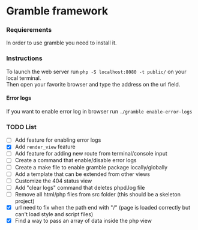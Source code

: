 # Gramble framework

### Requierements

In order to use gramble you need to install it.

### Instructions

To launch the web server run `php -S localhost:8080 -t public/` on your local terminal.\
Then open your favorite browser and type the address on the url field.

#### Error logs

If you want to enable error log in browser run `./gramble enable-error-logs`

### TODO List
- [ ] Add feature for enabling error logs
- [x] Add `render_view` feature
- [ ] Add feature for adding new route from terminal/console input
- [ ] Create a command that enable/disable error logs
- [ ] Create a make file to enable gramble package locally/globally
- [ ] Add a template that can be extended from other views
- [ ] Customize the 404 status view
- [ ] Add "clear logs" command that deletes phpd.log file
- [ ] Remove all html/php files from src folder (this should be a skeleton project)
- [x] url need to fix when the path end with "/" (page is loaded correctly but can't load style and script files)
- [x] Find a way to pass an array of data inside the php view